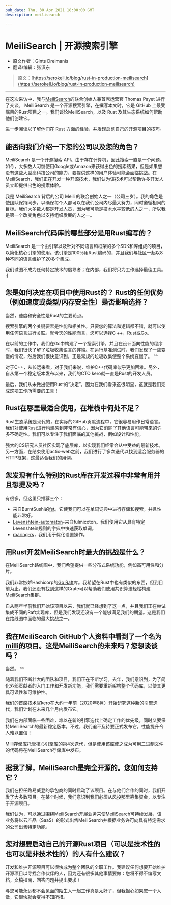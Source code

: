 ```yaml
---
pub_date: Thu, 30 Apr 2021 18:00:00 GMT
description: meilisearch

---
```


# MeiliSearch | 开源搜索引擎

- 原文作者：Gints Dreimanis
- 翻译/编辑：张汉东

> 原文：[https://serokell.io/blog/rust-in-production-meilisearch](https://serokell.io/blog/rust-in-production-meilisearch)

---

在这次采访中，我与[MeiliSearch](https://www.meilisearch.com/)的联合创始人兼首席运营官 Thomas Payet 进行了交谈。 MeiliSearch 是一个开源搜索引擎，在撰写本文时，它是 GitHub 上最受瞩目的Rust项目之一。我们谈论MeiliSearch，以及 Rust 及其生态系统如何帮助他们创建它。

进一步阅读以了解他们在 Rust 方面的经验，并发现启动自己的开源项目的技巧。

## 能否向我们介绍一下您的公司以及您的角色？

MeiliSearch 是一个开源搜索 API。由于存在计算机，因此搜索一直是一个问题。如今，大多数人习惯使用Google或Amazon来获得出色的搜索结果，但是如果您没有这些大型高科技公司的能力，要提供这样的用户体验可能会面临挑战。在MeiliSearch，我们正在开发一种开源技术，我们认为该技术可以帮助许多开发人员立即提供出色的搜索体验。

我是 MeiliSearch 背后的公司 Meili 的联合创始人之一（公司三岁）。我的角色是使团队保持同步，以确保每个人都可以在我们公司内尽最大努力，同时遵循相同的目标。我们大多数人都是开发人员，因为我可能是技术水平较低的人之一，所以我是第一个改变角色以支持组织发展的人之一。

## MeiliSearch代码库的哪些部分是用Rust编写的？

MeiliSearch 是一个由引擎以及针对不同语言和框架的多个SDK和库组成的项目，以简化核心引擎的使用。该引擎是100％用Rust编码的，并且我们与社区一起以8种不同的语言维护了20多个集成。

我们试图不成为任何特定技术的倡导者；在内部，我们将只为工作选择最佳工具。 :)

## 您是如何决定在项目中使用Rust的？ Rust的任何优势（例如速度或类型/内存安全性）是否影响选择？

当然，速度和安全性是Rust的主要论点。

搜索引擎的两个关键要素是性能和相关性。只要您的算法和逻辑都不错，就可以使用任何语言进行关联。就今天的性能而言，您可以选择C ++，Rust或Go。

在以前的工作中，我们在Go中构建了一个搜索引擎，并且在设计面向性能的程序时，我们很快了解了垃圾收集语言的弊端。在运行基准测试时，我们发现了一些变慢的情况，然后我们很快意识到，正是常规的垃圾收集使整个系统变慢了。 ^^

对于C++，从长远来看，对于我们来说，维护C++代码库似乎更加困难。另外，自从第一个稳定版本发布以来，我们的CTO kero就一直是Rust的开发人员。

最后，我们从未做出使用Rust的“决定”，因为在我们看来这很明显，这就是我们完成这项工作所需要的工具！

## Rust在哪里最适合使用，在堆栈中何处不足？

Rust生态系统是现代的，在实际的GitHub贡献流程中，它很容易用作日常语言。我们对使用Rust进行构建感到非常有信心，因为它消除了其他语言可能带来的许多不确定性。我们可以专注于我们面临的其他挑战，例如设计和性能。

强大的CS研究人员社区实现了底层库，以实现我们经常会从中受益的最新技术。另一方面，在结束使用actix-web之前，我们进行了多次迭代以找到适合服务器的HTTP框架，这最适合我们的用例。

## 您发现有什么特别的Rust库在开发过程中非常有用并且想提及吗？

有很多，但这里只推荐三个：

- 来自BurntSushi的[fst](https://github.com/BurntSushi/fst)。它使我们可以在单词词典中进行存储和搜索，并且性能非常好。
- [Levenshtein-automaton](https://github.com/tantivy-search/levenshtein-automata)-来自fulmicoton。我们使用它从具有特定Levenshtein规则的字典中快速获取单词。
- [roaring-rs](https://github.com/RoaringBitmap/roaring-rs)，我们用于优化设置操作。

## 用Rust开发MeiliSearch时最大的挑战是什么？

在MeiliSearch路线图中，我们希望提供一些分布式系统功能，例如高可用性和分片。

我们非常嫉妒Hashicorp的[Go Raft](https://github.com/hashicorp/raft)库。我希望在Rust中也有类似的东西，但到目前为止，我们还没有找到这样的Crate可以帮助我们使用共识算法轻松构建MeiliSearch集群。

自从两年半前我们开始该项目以来，我们就已经想到了这一点，并且我们正在尝试集成不同的Raft实现库，但是我们发现还没有一个能够满足我们的期望。这是我们在路线图中面临的最大挑战之一。

## 我在MeiliSearch GitHub个人资料中看到了一个名为[milli](https://github.com/meilisearch/milli)的项目。这是MeiliSearch的未来吗？您想谈谈吗？

当然。 ^^

随着我们不断壮大的团队和项目，我们正在不断学习。去年，我们意识到，为了简化外部贡献者的入门工作和开发新功能，我们需要重新架构整个代码库，以使其更具可读性和可维护性。

我们的首席技术官kero在大约一年前（2020年8月）开始研究这种新的引擎迭代，我们计划在未来几个月内发布它。

我们在内部面临一些困难，难以在新的引擎迭代上确定工作的优先级，同时又要保持MeiliSearch的最新稳定版本。不过，我们迫不及待要正式发布它。性能提升令人难以置信！

Milli存储库托管核心引擎库的第4次迭代，但是使用该库使之成为可用二进制文件的代码将在MeiliSearch存储库中发布。

## 据我了解，MeiliSearch是完全开源的。您如何支持它？

我们在担任路易威登的承包商的同时启动了该项目。在与他们合作的同时，我们开发了大多数项目。在某个时候，我们意识到我们必须从风投那里筹集资金，以专注于开源项目。

我们认为，可以通过围绕MeiliSearch开展业务来使MeiliSearch可持续发展，该业务将以云产品（SaaS）的形式出售MeiliSearch并根据业务许可向具有特定需求的公司出售特定功能。

## 您对想要启动自己的开源Rust项目（可以是技术性的也可以是非技术性的）的人有什么建议？

开发和维护开源项目可以很快成为整个团队的全职工作。我建议任何想要开始维护开源项目以寻找合作伙伴的人，因为还有很多其他事情要做：您将不得不编写文档，文稿指南，回答问题并提出要求！

与您可能永远都不会见面的陌生人一起工作真是太好了，但我担心如果您一个人做，它很快就会变得不知所措。

